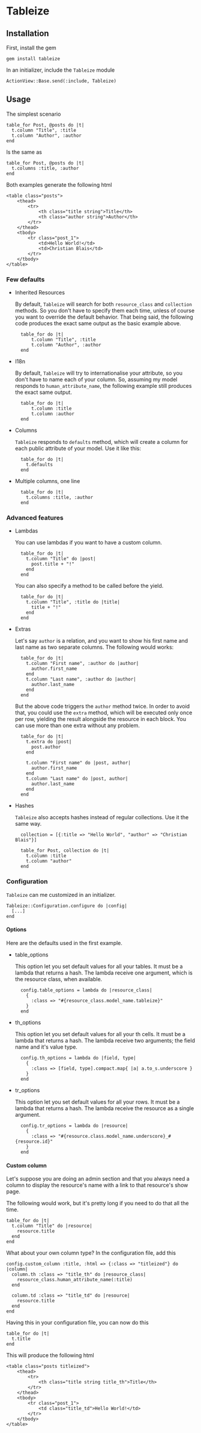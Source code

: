 Tableize
========

Installation
------------
First, install the gem

    gem install tableize

In an initializer, include the `Tableize` module

    ActionView::Base.send(:include, Tableize)

Usage
-----
The simplest scenario

    table_for Post, @posts do |t|
      t.column "Title", :title
      t.column "Author", :author
    end

Is the same as

    table_for Post, @posts do |t|
      t.columns :title, :author
    end

Both examples generate the following html

    <table class="posts">
        <thead>
            <tr>
                <th class="title string">Title</th>
                <th class="author string">Author</th>
            </tr>
        </thead>
        <tbody>
            <tr class="post_1">
                <td>Hello World!</td>
                <td>Christian Blais</td>
            </tr>
        </tbody>
    </table>

### Few defaults
* Inherited Resources

    By default, `Tableize` will search for both `resource_class` and `collection` methods. So you don't have to specify them each time, unless
    of course you want to override the default behavior. That being said, the following code produces the exact same output as the basic example
    above.

        table_for do |t|
            t.column "Title", :title
            t.column "Author", :author
        end

* I18n

    By default, `Tableize` will try to internationalise your attribute, so you don't have to name each of your column. So, assuming my
    model responds to `human_attribute_name`, the following example still produces the exact same output.

        table_for do |t|
            t.column :title
            t.column :author
        end

* Columns

    `Tableize` responds to `defaults` method, which will create a column for each public attribute of your model. Use it like this:

        table_for do |t|
          t.defaults
        end

* Multiple columns, one line

        table_for do |t|
          t.columns :title, :author
        end

### Advanced features
* Lambdas

    You can use lambdas if you want to have a custom column.

        table_for do |t|
          t.column "Title" do |post|
            post.title + "!"
          end
        end

    You can also specify a method to be called before the yield.

        table_for do |t|
          t.column "Title", :title do |title|
            title + "!"
          end
        end

* Extras

    Let's say `author` is a relation, and you want to show his first name and last name as two separate columns. The following would works:

        table_for do |t|
          t.column "First name", :author do |author|
            author.first_name
          end
          t.column "Last name", :author do |author|
            author.last_name
          end
        end

    But the above code triggers the `author` method twice. In order to avoid that, you could use the `extra` method, which will be executed only
    once per row, yielding the result alongside the resource in each block. You can use more than one extra without any problem.

        table_for do |t|
          t.extra do |post|
            post.author
          end

          t.column "First name" do |post, author|
            author.first_name
          end
          t.column "Last name" do |post, author|
            author.last_name
          end
        end

* Hashes

    `Tableize` also accepts hashes instead of regular collections. Use it the same way.

        collection = [{:title => "Hello World", "author" => "Christian Blais"}]

        table_for Post, collection do |t|
          t.column :title
          t.column "author"
        end

### Configuration
`Tableize` can me customized in an initializer.

    Tableize::Configuration.configure do |config|
      [...]
    end

#### Options
Here are the defaults used in the first example.

* table_options

    This option let you set default values for all your tables. It must be a lambda that returns a hash. The lambda receive one argument, which is the resource class, when available.

        config.table_options = lambda do |resource_class|
          {
            :class => "#{resource_class.model_name.tableize}"
          }
        end

* th_options

    This option let you set default values for all your th cells. It must be a lambda that returns a hash. The lambda receive two arguments; the field name and it's value type.

        config.th_options = lambda do |field, type|
          {
            :class => [field, type].compact.map{ |a| a.to_s.underscore }
          }
        end

* tr_options

    This option let you set default values for all your rows. It must be a lambda that returns a hash. The lambda receive the resource as a single argument.

        config.tr_options = lambda do |resource|
          {
            :class => "#{resource.class.model_name.underscore}_#{resource.id}"
          }
        end

#### Custom column
Let's suppose you are doing an admin section and that you always need a column to display the resource's name with a link to that resource's show page.

The following would work, but it's pretty long if you need to do that all the time.

    table_for do |t|
      t.column "Title" do |resource|
        resource.title
      end
    end

What about your own column type? In the configuration file, add this

    config.custom_column :title, :html => {:class => "titleized"} do |column|
      column.th :class => "title_th" do |resource_class|
        resource_class.human_attribute_name(:title)
      end

      column.td :class => "title_td" do |resource|
        resource.title
      end
    end

Having this in your configuration file, you can now do this

    table_for do |t|
      t.title
    end

This will produce the following html

    <table class="posts titleized">
        <thead>
            <tr>
                <th class="title string title_th">Title</th>
            </tr>
        </thead>
        <tbody>
            <tr class="post_1">
                <td class="title_td">Hello World!</td>
            </tr>
        </tbody>
    </table>
